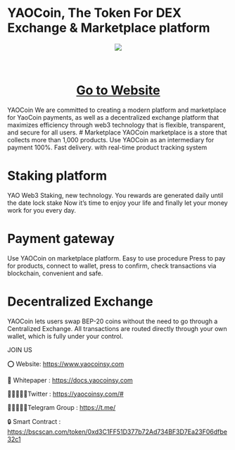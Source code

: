 # YAOCoin, The Token For DEX Exchange & Marketplace platform
<div align="center"><img src="https://yaocoinsy.com/wp-content/uploads/2024/10/Yoyocoin200x200.fw_-1.png" /><br />
</div>
<div align="center">
  <h1><br />
    <a href="https://yaocoinsy.com/" target="_blank">Go to Website<br />
    </a></h1>
</div>
YAOCoin We are committed to creating a modern platform and marketplace for YaoCoin payments, as well as a decentralized exchange platform that maximizes efficiency through web3 technology that is flexible, transparent, and secure for all users.
# Marketplace
YAOCoin marketplace is a store that collects more than 1,000 products. Use YAOCoin as an intermediary for payment 100%. Fast delivery. with real-time product tracking system

# Staking platform
YAO Web3 Staking, new technology. You rewards are generated daily until the date lock stake Now it’s time to enjoy your life and finally let your money work for you every day.

# Payment gateway
Use YAOCoin on marketplace platform. Easy to use procedure Press to pay for products, connect to wallet, press to confirm, check transactions via blockchain, convenient and safe.

# Decentralized Exchange
YAOCoin lets users swap BEP-20 coins without the need to go through a Centralized Exchange. All transactions are routed directly through your own wallet, which is fully under your control.

JOIN US

⭕ Website: https://www.yaocoinsy.com

📄 Whitepaper : https://docs.yaocoinsy.com

👨🏿‍🤝‍👨🏿Twitter : https://yaocoinsy.com/#

👨🏿‍🤝‍👨🏿Telegram Group : https://t.me/

🔒 Smart Contract : https://bscscan.com/token/0xd3C1FF51D377b72Ad734BF3D7Ea23F06dfbe32c1
